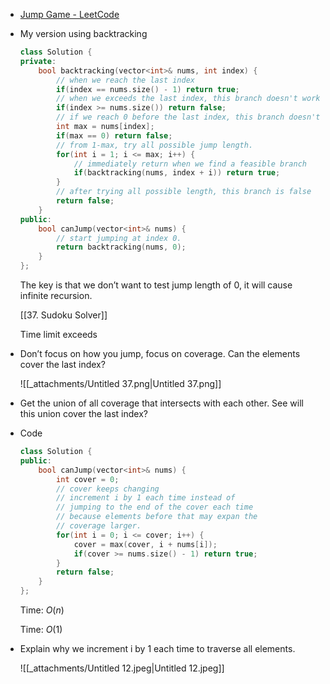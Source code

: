 - [Jump Game - LeetCode](https://leetcode.com/problems/jump-game/description/)
- My version using backtracking
    
    ```C++
    class Solution {
    private:
        bool backtracking(vector<int>& nums, int index) {
            // when we reach the last index
            if(index == nums.size() - 1) return true;
            // when we exceeds the last index, this branch doesn't work
            if(index >= nums.size()) return false;
            // if we reach 0 before the last index, this branch doesn't work
            int max = nums[index];
            if(max == 0) return false;
            // from 1-max, try all possible jump length. 
            for(int i = 1; i <= max; i++) {
                // immediately return when we find a feasible branch
                if(backtracking(nums, index + i)) return true;
            }
            // after trying all possible length, this branch is false
            return false;
        }
    public:
        bool canJump(vector<int>& nums) {
            // start jumping at index 0. 
            return backtracking(nums, 0);
        }
    };
    ```
    
    The key is that we don’t want to test jump length of 0, it will cause infinite recursion.
    
    [[37. Sudoku Solver]]
    
    Time limit exceeds
    
- Don’t focus on how you jump, focus on coverage. Can the elements cover the last index?
    
    ![[_attachments/Untitled 37.png|Untitled 37.png]]
    
- Get the union of all coverage that intersects with each other. See will this union cover the last index?
- Code
    
    ```C++
    class Solution {
    public:
        bool canJump(vector<int>& nums) {
            int cover = 0;
            // cover keeps changing
            // increment i by 1 each time instead of
            // jumping to the end of the cover each time
            // because elements before that may expan the
            // coverage larger. 
            for(int i = 0; i <= cover; i++) {
                cover = max(cover, i + nums[i]);
                if(cover >= nums.size() - 1) return true;
            }
            return false;
        }
    };
    ```
    
    Time: $O(n)$﻿
    
    Time: $O(1)$﻿
    
- Explain why we increment i by 1 each time to traverse all elements.
    
    ![[_attachments/Untitled 12.jpeg|Untitled 12.jpeg]]
